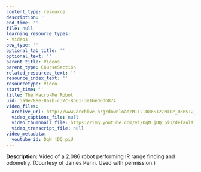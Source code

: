 ```yaml
---
content_type: resource
description: ''
end_time: ''
file: null
learning_resource_types:
- Videos
ocw_type: ''
optional_tab_title: ''
optional_text: ''
parent_title: Videos
parent_type: CourseSection
related_resources_text: ''
resource_index_text: ''
resourcetype: Video
start_time: ''
title: The Macro-Me Robot
uid: 5a9e788e-867b-c37c-8b61-3e16ed6db874
video_files:
  archive_url: http://www.archive.org/download/MIT2.086S12/MIT2_086S12_unit1_robot_300k.mp4
  video_captions_file: null
  video_thumbnail_file: https://img.youtube.com/vi/DgN_jDQ_piU/default.jpg
  video_transcript_file: null
video_metadata:
  youtube_id: DgN_jDQ_piU
---
```


**Description:** Video of a 2.086 robot performing IR range finding and odometry. (Courtesy of James Penn. Used with permission.)



